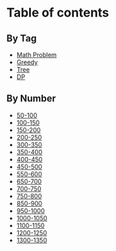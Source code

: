 # Table of contents

## By Tag

* [Math Problem](README.md)
* [Greedy](<README (1).md>)
* [Tree](<README (1) (1).md>)
* [DP](<README (1) (1) (1).md>)

## By Number

* [50-100](by-number/50-100.md)
* [100-150](by-number/100-150.md)
* [150-200](by-number/150-200.md)
* [200-250](by-number/200-250.md)
* [300-350](by-number/300-350.md)
* [350-400](by-number/page-3.md)
* [400-450](by-number/400-450.md)
* [450-500](by-number/450-500.md)
* [550-600](by-number/550-600.md)
* [650-700](by-number/650-700.md)
* [700-750](by-number/700-750.md)
* [750-800](by-number/750-800.md)
* [850-900](by-number/850-900.md)
* [950-1000](by-number/950-1000.md)
* [1000-1050](by-number/1000-1050.md)
* [1100-1150](by-number/1100-1150.md)
* [1200-1250](by-number/1200-1250.md)
* [1300-1350](by-number/1300-1350.md)
